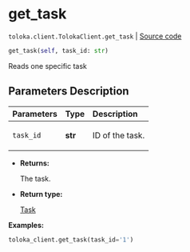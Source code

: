 # get_task
`toloka.client.TolokaClient.get_task` | [Source code](https://github.com/Toloka/toloka-kit/blob/v0.1.24/src/client.py#L44)

```python
get_task(self, task_id: str)
```

Reads one specific task

## Parameters Description

| Parameters | Type | Description |
| :----------| :----| :-----------|
`task_id`|**str**|<p>ID of the task.</p>

* **Returns:**

  The task.

* **Return type:**

  [Task](toloka.client.task.Task.md)

**Examples:**

```python
toloka_client.get_task(task_id='1')
```
